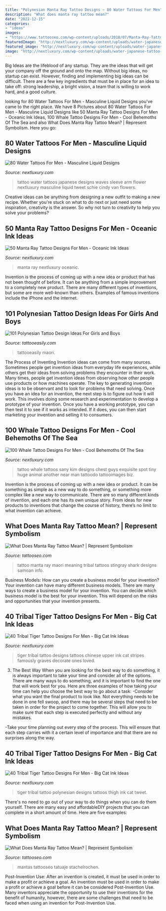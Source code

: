 ```yaml
---
title: "Polynesian Manta Ray Tattoo Designs ~ 80 Water Tattoos For Men"
description: "What does manta ray tattoo mean?"
date: "2022-12-15"
categories:
- "ideas"
images:
- "https://www.tattooseo.com/wp-content/uploads/2018/07/Manta-Ray-Tattoo-Meaning-13.jpg"
featuredImage: "http://nextluxury.com/wp-content/uploads/water-japanese-tattoo-for-men-with-flowers.jpg"
featured_image: "http://nextluxury.com/wp-content/uploads/water-japanese-tattoo-for-men-with-flowers.jpg"
image: "http://nextluxury.com/wp-content/uploads/water-japanese-tattoo-for-men-with-flowers.jpg"
---
```



Big Ideas are the lifeblood of any startup. They are the ideas that will get your company off the ground and onto the map. Without big ideas, no startup can exist. However, finding and implementing big ideas can be difficult. There are a few key ingredients that must be in place for an idea to take off: strong leadership, a bright vision, a team that is willing to work hard, and a good culture.

	

		
looking for 80 Water Tattoos For Men - Masculine Liquid Designs you've came to the right place. We have 8 Pictures about 80 Water Tattoos For Men - Masculine Liquid Designs like 50 Manta Ray Tattoo Designs For Men - Oceanic Ink Ideas, 100 Whale Tattoo Designs For Men - Cool Behemoths Of The Sea and also What Does Manta Ray Tattoo Mean? | Represent Symbolism. Here you go:
		
    
## 80 Water Tattoos For Men - Masculine Liquid Designs

<img loading=lazy src="http://nextluxury.com/wp-content/uploads/water-japanese-tattoo-for-men-with-flowers.jpg" onerror="this.onerror=null;this.src='https://tse2.mm.bing.net/th?id=OIP.XeK3bztHgewRoP8dNm7DbQAAAA&amp;pid=15.1';" alt="80 Water Tattoos For Men - Masculine Liquid Designs">

_Source: nextluxury.com_

>tattoo water tattoos japanese designs waves sleeve arm flower nextluxury masculine liquid tweet schie cindy van flowers. 

	

Creative ideas can be anything from designing a new outfit to making a new recipe. Whether you're stuck on what to do next or just need some inspiration, creativity is the answer. So why not turn to creativity to help you solve your problems?

    
## 50 Manta Ray Tattoo Designs For Men - Oceanic Ink Ideas

<img loading=lazy src="https://nextluxury.com/wp-content/uploads/rib-cage-side-tribal-male-manta-ray-tattoo-designs.jpg" onerror="this.onerror=null;this.src='https://tse3.mm.bing.net/th?id=OIP.iiKAiu8MCY7u-QOImVcI_AHaIv&amp;pid=15.1';" alt="50 Manta Ray Tattoo Designs For Men - Oceanic Ink Ideas">

_Source: nextluxury.com_

>manta ray nextluxury oceanic. 

	

Invention is the process of coming up with a new idea or product that has not been thought of before. It can be anything from a simple improvement to a completely new product. There are many different types of inventions, but some are more well-known than others. Examples of famous inventions include the iPhone and the internet.

    
## 101 Polynesian Tattoo Design Ideas For Girls And Boys

<img loading=lazy src="http://www.tattooeasily.com/wp-content/uploads/2014/07/Polynesian-Tattoos2.jpg" onerror="this.onerror=null;this.src='https://tse2.mm.bing.net/th?id=OIP.eo1HyhoQX-iOHKQTVurAhQHaK_&amp;pid=15.1';" alt="101 Polynesian Tattoo Design Ideas For Girls and Boys">

_Source: tattooeasily.com_

>tattooeasily maori. 

	

The Process of Inventing
Invention ideas can come from many sources. Sometimes people get invention ideas from everyday life experiences, while others get their ideas from solving problems they encounter in their work. Many times, people get invention ideas from observing how other people use products or how machines operate. The key to generating invention ideas is to be observant and to look for problems that need solving.
Once you have an idea for an invention, the next step is to figure out how it will work. This involves doing some research and experimentation to develop a prototype of your invention. Once you have a working prototype, you can then test it to see if it works as intended. If it does, you can then start marketing your invention and selling it to consumers.

    
## 100 Whale Tattoo Designs For Men - Cool Behemoths Of The Sea

<img loading=lazy src="http://nextluxury.com/wp-content/uploads/manly-guys-full-chest-whale-tattoo-designs.jpg" onerror="this.onerror=null;this.src='https://tse1.mm.bing.net/th?id=OIP.KIV6VWUFyUDbjNiTp8JRFwHaJ3&amp;pid=15.1';" alt="100 Whale Tattoo Designs For Men - Cool Behemoths Of The Sea">

_Source: nextluxury.com_

>tattoo whale tattoos sany kim designs chest guys exquisite spot tiny huge animal another near man tattoodo tattooimages biz. 

	

Invention is the process of coming up with a new idea or product. It can be something as simple as a new way to do something, or something more complex like a new way to communicate. There are so many different kinds of invention, and each one has its own unique story. From ideas for new products to inventions that change the course of history, there’s no limit to what invention can achieve.

    
## What Does Manta Ray Tattoo Mean? | Represent Symbolism

<img loading=lazy src="https://www.tattooseo.com/wp-content/uploads/2018/07/Manta-Ray-Tattoo-Meaning-35.jpg" onerror="this.onerror=null;this.src='https://tse3.mm.bing.net/th?id=OIP.pzSSloilRYvPxQJN9tVMeQAAAA&amp;pid=15.1';" alt="What Does Manta Ray Tattoo Mean? | Represent Symbolism">

_Source: tattooseo.com_

>tattoo manta ray maori meaning tribal tattoos stingray shark designs samoan info. 

	

Business Models: How can you create a business model for your invention?
Your invention can have many different business models. There are many ways to create a business model for your invention. You can decide which business model is the best for your invention. This will depend on the risks and opportunities that your invention presents.

    
## 40 Tribal Tiger Tattoo Designs For Men - Big Cat Ink Ideas

<img loading=lazy src="http://nextluxury.com/wp-content/uploads/creative-male-upper-back-tribal-tiger-tattoos.jpg" onerror="this.onerror=null;this.src='https://tse4.mm.bing.net/th?id=OIP.QnRjY2Y4V40cH3bYkWo5bgHaHg&amp;pid=15.1';" alt="40 Tribal Tiger Tattoo Designs For Men - Big Cat Ink Ideas">

_Source: nextluxury.com_

>tiger tribal tattoo designs tattoos chinese upper ink cat stripes famously graves decorate ones loved. 

	

3) The Best Way
When you are looking for the best way to do something, it is always important to take your time and consider all of the options. There are many ways to do something, and it is important to find the one that will work best for you. Here are three examples of how taking your time can help you choose the best way to go about a task: 
-Consider what you want the final product to look like. Not everything needs to be done in one fell swoop, and there may be several steps that need to be taken in order for the project to come together. This will allow you to make sure that each step is executed perfectly and without any mistakes.

-Take your time planning out every step of the process. This will ensure that each step carries with it a certain level of importance and that there are no surprises along the way.

    
## 40 Tribal Tiger Tattoo Designs For Men - Big Cat Ink Ideas

<img loading=lazy src="http://nextluxury.com/wp-content/uploads/polynesian-male-tribal-tiger-thigh-tattoos.jpg" onerror="this.onerror=null;this.src='https://tse4.mm.bing.net/th?id=OIP.zilSGiBsN8Ym7_Ww4W0HWQHaLH&amp;pid=15.1';" alt="40 Tribal Tiger Tattoo Designs For Men - Big Cat Ink Ideas">

_Source: nextluxury.com_

>tiger tribal tattoo polynesian designs tattoos thigh ink cat tweet. 

	

There's no need to go out of your way to do things when you can do them yourself. There are many easy and affordableDIY projects that you can complete in a short amount of time. Here are five examples: 

    
## What Does Manta Ray Tattoo Mean? | Represent Symbolism

<img loading=lazy src="https://www.tattooseo.com/wp-content/uploads/2018/07/Manta-Ray-Tattoo-Meaning-13.jpg" onerror="this.onerror=null;this.src='https://tse3.mm.bing.net/th?id=OIP.HJlpRs1OMQNLzjT2mWAbjwAAAA&amp;pid=15.1';" alt="What Does Manta Ray Tattoo Mean? | Represent Symbolism">

_Source: tattooseo.com_

>mantas tattooseo tatuaje stachelrochen. 

	

Post-Invention Use: After an invention is created, it must be used in order to make a profit or achieve a goal.
An invention must be used in order to make a profit or achieve a goal before it can be considered Post-Invention Use. Many inventors appreciate the opportunity to use their inventions for the benefit of humanity, however, there are some challenges that need to be faced when using an invention for Post-Invention Use.

